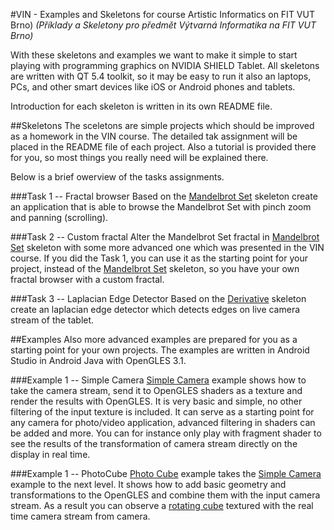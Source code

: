 #VIN - Examples and Skeletons for course Artistic Informatics on FIT VUT Brno)
*(Příklady a Skeletony pro předmět Výtvarná Informatika na FIT VUT Brno)*

With these skeletons and examples we want to make it simple to start playing
with programming graphics on NVIDIA SHIELD Tablet. All skeletons are written
with QT 5.4 toolkit, so it may be easy to run it also an laptops, PCs, and other
smart devices like iOS or Android phones and tablets.

Introduction for each skeleton is written in its own README file.

##Skeletons
The sceletons are simple projects which should be improved as a homework in the VIN
course. The detailed tak assignment will be placed in the README file of each project. 
Also a tutorial is provided there for you, so most things you really need will be
explained there.

Below is a brief owerview of the tasks assignments. 

###Task 1 -- Fractal browser
Based on the [Mandelbrot Set](mandelbrot_set/README.md) skeleton create an application
that is able to browse the Mandelbrot Set with pinch zoom and panning (scrolling).

###Task 2 -- Custom fractal
Alter the Mandelbrot Set fractal in [Mandelbrot Set](mandelbrot_set/README.md) skeleton
with some more advanced one which was presented in the VIN course. If you did
the Task 1, you can use it as the starting point for your project, instead of the 
[Mandelbrot Set](mandelbrot_set/README.md) skeleton, so you have your own fractal
browser with a custom fractal.

###Task 3 -- Laplacian Edge Detector
Based on the [Derivative](derivative/README.md) skeleton create an laplacian 
edge detector which detects edges on live camera stream of the tablet.

##Examples 
Also more advanced examples are prepared for you as a starting point for your own 
projects. The examples are written in Android Studio in Android Java with OpenGLES 3.1.

###Example 1 -- Simple Camera
[Simple Camera](androidCamera/README.md) example shows how to take the camera stream, send it to OpenGLES shaders 
as a texture and render the results with OpenGLES. It is very basic and simple,
no other filtering of the input texture is included. It can serve as a starting 
point for any camera for photo/video application, advanced filtering in shaders 
can be added and more. You can for instance only play with fragment shader to 
see the results of the transformation of camera stream directly on the display 
in real time.

###Example 1 -- PhotoCube
[Photo Cube](PhotoCube/README.md) example takes the [Simple Camera](androidCamera/README.md) 
example to the next level. It shows how to add basic geometry and transformations
to the OpenGLES and combine them with the input camera stream. As a result you can
observe a [rotating cube](https://www.youtube.com/watch?v=gF6YdSC22MM) textured 
with the real time camera stream from camera.



